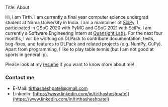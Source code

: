 Title: About

Hi, I am Tirth. I am currently a final year computer science undergrad student at Nirma University in India.
I am a maintainer of [SciPy](https://www.github.com/scipy). I participated in GSoC 2020 with PyMC and GSoC
2021 with SciPy. I am currently a Software Engineering Intern at [Quansight Labs](https://www.quansight.com/labs).
For the next four months, I will be working on DLPack to contribute documentation, tests, bug-fixes, and
features to DLPack and related projects (e.g. NumPy, CuPy). Apart from programming, I like to play table
tennis (but I am not good at sports in general :p).

Please look at my [resume]({static}../pdfs/TirthPatelResume.pdf) if you want to know more about me!

### Contact me

- E-Mail: [tirthasheshpatel@gmail.com](mailto:tirthasheshpatel@gmail.com)
- Linkedin: [https://www.linkedin.com/in/tirthasheshpatel](https://www.linkedin.com/in/tirthasheshpatel)
